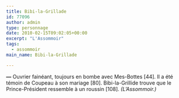 ```yaml
---
title: Bibi-la-Grillade
id: 77096
author: admin
type: personnage
date: 2010-02-15T09:02:05+00:00
excerpt: "L'Assommoir"
tags:
  - assommoir
main_name: Bibi-la-Grillade

---
```

**—** Ouvrier fainéant, toujours en bombe avec Mes-Bottes [44]. Il a été témoin de Coupeau à son mariage [80]. Bibi-la-Grillide trouve que le Prince-Président ressemble à un roussin [108]. _(L&rsquo;Assommoir.)_